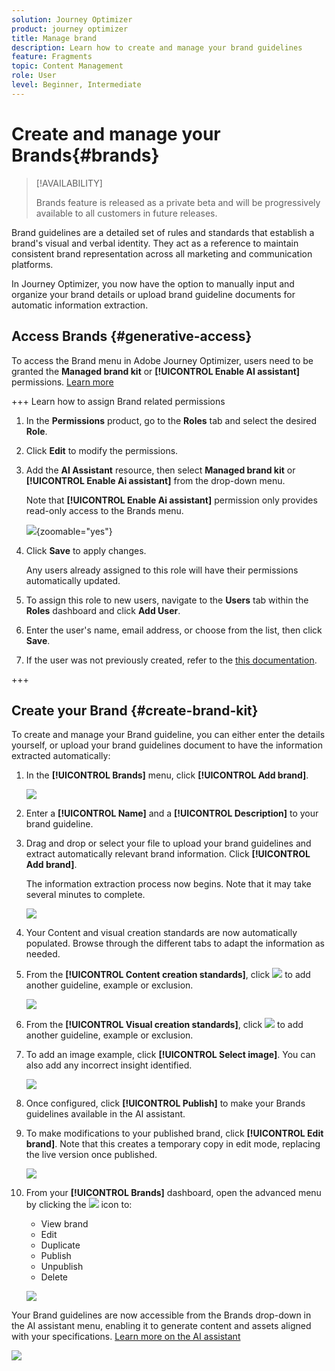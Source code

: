 ```yaml
---
solution: Journey Optimizer
product: journey optimizer
title: Manage brand
description: Learn how to create and manage your brand guidelines
feature: Fragments
topic: Content Management
role: User
level: Beginner, Intermediate
---
```

# Create and manage your Brands{#brands}

>[!AVAILABILITY]
>
>Brands feature is released as a private beta and will be progressively available to all customers in future releases.

Brand guidelines are a detailed set of rules and standards that establish a brand's visual and verbal identity. They act as a reference to maintain consistent brand representation across all marketing and communication platforms.

In Journey Optimizer, you now have the option to manually input and organize your brand details or upload brand guideline documents for automatic information extraction.

## Access Brands {#generative-access}

To access the Brand menu in Adobe Journey Optimizer, users need to be granted the **Managed brand kit** or **[!UICONTROL Enable AI assistant]** permissions. [Learn more](../administration/permissions.md)

+++  Learn how to assign Brand related permissions

1. In the **Permissions** product, go to the **Roles** tab and select the desired **Role**.

1. Click **Edit** to modify the permissions.

1. Add the **AI Assistant** resource, then select **Managed brand kit** or **[!UICONTROL Enable Ai assistant]** from the drop-down menu. 

    Note that **[!UICONTROL Enable Ai assistant]** permission only provides read-only access to the Brands menu.

    ![](assets/brands-permission.png){zoomable="yes"}

1. Click **Save** to apply changes.

    Any users already assigned to this role will have their permissions automatically updated.

1. To assign this role to new users, navigate to the **Users** tab within the **Roles** dashboard and click **Add User**.

1. Enter the user's name, email address, or choose from the list, then click **Save**.

1. If the user was not previously created, refer to the [this documentation](https://experienceleague.adobe.com/en/docs/experience-platform/access-control/abac/permissions-ui/users).


+++

## Create your Brand {#create-brand-kit}

To create and manage your Brand guideline, you can either enter the details yourself, or upload your brand guidelines document to have the information extracted automatically: 

1. In the **[!UICONTROL Brands]** menu, click **[!UICONTROL Add brand]**.

    ![](assets/brands-1.png)

1. Enter a **[!UICONTROL Name]** and a **[!UICONTROL Description]** to your brand guideline.

1. Drag and drop or select your file to upload your brand guidelines and extract automatically relevant brand information. Click **[!UICONTROL Add brand]**.

    The information extraction process now begins. Note that it may take several minutes to complete.

    ![](assets/brands-2.png)

1. Your Content and visual creation standards are now automatically populated. Browse through the different tabs to adapt the information as needed.

1. From the **[!UICONTROL Content creation standards]**, click ![](assets/do-not-localize/Smock_Add_18_N.svg) to add another guideline, example or exclusion. 

    ![](assets/brands-3.png)

1. From the **[!UICONTROL Visual creation standards]**, click ![](assets/do-not-localize/Smock_Add_18_N.svg) to add another guideline, example or exclusion. 

1. To add an image example, click **[!UICONTROL Select image]**. You can also add any incorrect insight identified.

    ![](assets/brands-4.png)

1. Once configured, click **[!UICONTROL Publish]** to make your Brands guidelines available in the AI assistant.

1. To make modifications to your published brand, click **[!UICONTROL Edit brand]**. Note that this creates a temporary copy in edit mode, replacing the live version once published.

    ![](assets/brands-8.png)

1. From your **[!UICONTROL Brands]** dashboard, open the advanced menu by clicking the ![](assets/do-not-localize/Smock_More_18_N.svg) icon to: 

    * View brand
    * Edit
    * Duplicate
    * Publish
    * Unpublish
    * Delete

    ![](assets/brands-6.png)

Your Brand guidelines are now accessible from the Brands drop-down in the AI assistant menu, enabling it to generate content and assets aligned with your specifications. [Learn more on the AI assistant](generative-gs.md)

![](assets/brands-7.png)
